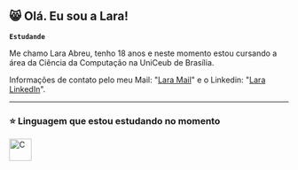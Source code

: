 ## 😸 Olá. Eu sou a Lara!

**`Estudande`**

Me chamo Lara Abreu, tenho 18 anos e neste momento estou cursando a área da Ciência da Computação na UniCeub de Brasília.

Informações de contato pelo meu Mail: "[Lara Mail](laraacfreitas@gmail.com)" e o Linkedin: "[Lara LinkedIn](https://www.linkedin.com/in/lara-abreu-5a7545363/
)".

---
### ⭐ Linguagem que estou estudando no momento
<img
  align="left"
  alt="C"
  title="C"
  width="40px"
  style="padding-right: 20px;"
  src="https://cdn.jsdelivr.net/gh/devicons/devicon@latest/icons/c/c-original.svg" />
          
